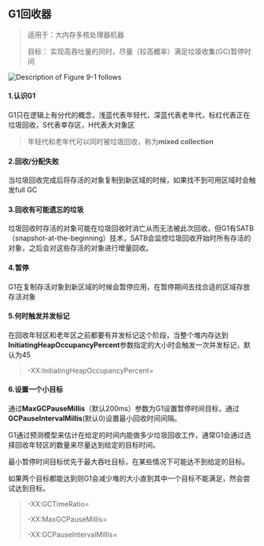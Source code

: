 ## G1回收器

> 适用于：大内存多核处理器机器
>
> 目标： 实现高吞吐量的同时，尽量（较高概率）满足垃圾收集(GC)暂停时间

![Description of Figure 9-1 follows](https://gitee.com/BossZyy/note_img/raw/master/data/jsgct_dt_004_grbg_frst_hp.png)

#### 1.认识G1

G1只在逻辑上有分代的概念，浅蓝代表年轻代，深蓝代表老年代，标红代表正在垃圾回收，S代表幸存区，H代表大对象区

> 年轻代和老年代可以同时被垃圾回收，称为**mixed collection**

#### 2.回收/分配失败

 当垃圾回收完成后将存活的对象复制到新区域的时候，如果找不到可用区域时会触发full GC

#### 3.回收有可能遗忘的垃圾

垃圾回收时存活的对象可能在垃圾回收时消亡从而无法被此次回收，但G1有SATB（snapshot-at-the-beginning）技术，SATB会监控垃圾回收开始时所有存活的对象，之后会对这些存活的对象进行增量回收。

#### 4.暂停

G1在复制存活对象到新区域的时候会暂停应用，在暂停期间去找合适的区域存放存活对象

#### 5.何时触发并发标记

在回收年轻区和老年区之前都要有并发标记这个阶段，当整个堆内存达到**InitiatingHeapOccupancyPercent**参数指定的大小时会触发一次并发标记，默认为45

> -XX:InitiatingHeapOccupancyPercent=<NN>

#### 6.设置一个小目标

通过**MaxGCPauseMillis**（默认200ms）参数为G1设置暂停时间目标，通过**GCPauseIntervalMillis**(默认0)设置最小回收时间间隔。

G1通过预测模型来估计在给定的时间内能做多少垃圾回收工作，通常G1会通过选择回收年轻区的数量来尽量达到给定的目标时间。

最小暂停时间目标优先于最大吞吐目标，在某些情况下可能达不到给定的目标。

如果两个目标都能达到则G1会减少堆的大小直到其中一个目标不能满足，然会尝试达到目标。

> -XX:GCTimeRatio=<nnn>
>
> -XX:MaxGCPauseMillis=<nnn>
>
> -XX:GCPauseIntervalMillis=<nnn>